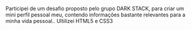 Participei de um desafio proposto pelo grupo DARK STACK, para criar um mini perfil pessoal meu, contendo informações bastante relevantes para a minha vida pessoal..
Ultilizei HTML5 e CSS3
